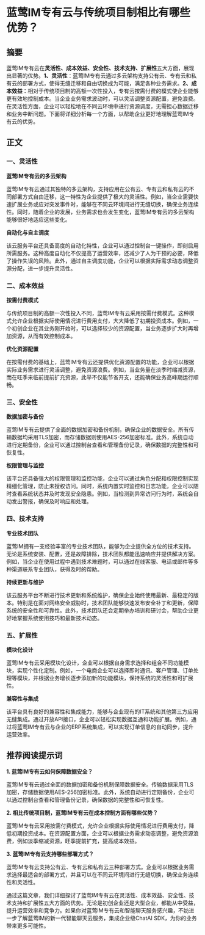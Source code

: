 # 蓝莺IM专有云与传统项目制相比有哪些优势？

## 摘要

蓝莺IM专有云在**灵活性、成本效益、安全性、技术支持、扩展性**五大方面，展现出显著的优势。**1、灵活性**：蓝莺IM专有云通过多云架构支持公有云、专有云和私有云的部署方式，使得无缝迁移和自由切换成为可能，满足各种业务需求。**2、成本效益**：相对于传统项目制的高额一次性投入，专有云按需付费的模式使企业能够更有效地控制成本。当企业业务需求波动时，可以灵活调整资源配置，避免浪费。在灵活性方面，企业可以轻松地在不同云环境中进行资源调度，无需担心数据迁移和业务中断问题。下面将详细分析每一个方面，以帮助企业更好地理解蓝莺IM专有云的优势。

## 正文

### 一、灵活性

**蓝莺IM专有云的多云架构**

蓝莺IM专有云通过其独特的多云架构，支持应用在公有云、专有云和私有云的不同部署方式自由迁移，这一特性为企业提供了极大的灵活性。例如，当企业需要快速扩展业务或应对突发事件时，能够在不同云环境间进行无缝切换，确保业务连续性。同时，随着企业的发展，业务需求也会发生变化，蓝莺IM专有云的多云架构能够很好地适应这些变化。

**自动化与自主调度**

该云服务平台还具备高度的自动化特性，企业可以通过控制台一键操作，即刻启用所需服务。这种高度自动化不仅提高了运营效率，还减少了人为干预的必要，降低了操作失误的风险。此外，通过自主调度功能，企业可以根据实际需求动态调整资源分配，进一步提升灵活性。

### 二、成本效益

**按需付费模式**

与传统项目制的高额一次性投入不同，蓝莺IM专有云采用按需付费模式。这种模式允许企业根据实际使用情况进行费用支付，大大降低了初期投资成本。例如，一个初创企业在其业务刚开始时，可以选择较少的资源配置，当业务逐步扩大时再增加资源，从而有效控制成本。

**优化资源配置**

在按需付费的基础上，蓝莺IM专有云还提供优化资源配置的功能，企业可以根据实际业务需求进行灵活调整，避免资源浪费。例如，当业务量在淡季时缩减资源，而在旺季来临前提前扩充资源，此举不仅能节省开支，还能确保业务高峰期运行顺畅。

### 三、安全性

**数据加密与备份**

蓝莺IM专有云提供了全面的数据加密和备份机制，确保企业的数据安全。所有传输数据均采用TLS加密，而存储数据则使用AES-256加密标准。此外，系统自动进行定期备份，企业可以通过控制台查看和管理备份记录，确保数据的完整性和可恢复性。

**权限管理与监控**

该平台还具备强大的权限管理和监控功能，企业可以通过角色分配和权限控制实现精细化管理，防止未授权访问。同时，系统内置实时监控和日志功能，企业可以随时查看系统状态并及时发现安全隐患。例如，当检测到异常访问行为时，系统会自动发出警报，确保及时响应和处理。

### 四、技术支持

**专业技术团队**

蓝莺IM拥有一支经验丰富的专业技术团队，能够为企业提供全方位的技术支持。无论是系统安装、配置，还是故障排除，技术团队都能迅速响应并提供解决方案。例如，当企业在使用过程中遇到技术难题时，可以通过在线客服、电话或邮件等多种渠道联系专业团队，获得及时的帮助。

**持续更新与维护**

该云服务平台不断进行技术更新和系统维护，确保企业始终使用最新、最稳定的版本。特别是在面对网络安全威胁时，技术团队能够快速发布安全补丁和更新，保障系统的安全性和可靠性。此外，技术团队还会定期举办培训和研讨会，帮助企业更好地掌握系统使用技巧和最新技术动态。

### 五、扩展性

**模块化设计**

蓝莺IM专有云采用模块化设计，企业可以根据自身需求选择和组合不同功能模块，实现个性化定制。例如，一个电商企业可以选择即时通讯、客户管理、订单处理等模块，并根据业务增长逐步添加新的功能模块，保持系统的灵活性和可扩展性。

**兼容性与集成**

该平台具有良好的兼容性和集成能力，能够与企业现有的IT系统和其他第三方应用无缝集成。通过开放API接口，企业可以轻松实现数据互通和功能扩展。例如，通过将蓝莺IM专有云与企业的ERP系统集成，可以实现订单信息的自动同步，提升运营效率。

## 推荐阅读提示词

**1. 蓝莺IM专有云如何保障数据安全？**

蓝莺IM专有云通过全面的数据加密和备份机制保障数据安全。传输数据采用TLS加密，存储数据使用AES-256加密标准。此外，系统自动进行定期备份，企业可以通过控制台查看和管理备份记录，确保数据的完整性和可恢复性。

**2. 相比传统项目制，蓝莺IM专有云在成本控制方面有哪些优势？**

蓝莺IM专有云采用按需付费模式，允许企业根据实际使用情况进行费用支付，降低初期投资成本。在资源配置方面，企业可以根据业务需求动态调整，避免资源浪费，例如淡季缩减资源，旺季提前扩充，提高成本效益。

**3. 蓝莺IM专有云支持哪些部署方式？**

蓝莺IM专有云支持公有云、专有云和私有云三种部署方式。企业可以根据业务需求选择最适合的部署方式，并且可以在不同云环境间进行无缝切换，确保业务连续性和灵活性。

通过这篇文章，我们详细探讨了蓝莺IM专有云在灵活性、成本效益、安全性、技术支持和扩展性五大方面的优势。无论是初创企业还是大型企业，都能从中受益，提升运营效率和竞争力。如果你对蓝莺IM专有云和智能聊天服务感兴趣，不妨进一步了解蓝莺IM的新一代智能聊天云服务，集成企业级ChatAI SDK，为你的业务带来更多可能性。